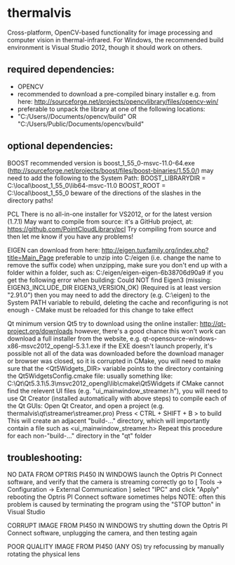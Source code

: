 thermalvis
==========

Cross-platform, OpenCV-based functionality for image processing and computer vision in thermal-infrared.
For Windows, the recommended build environment is Visual Studio 2012, though it should work on others.

required dependencies:
----------------------

* OPENCV
 * recommended to download a pre-compiled binary installer e.g. from here: http://sourceforge.net/projects/opencvlibrary/files/opencv-win/
 * preferable to unpack the library at one of the following locations:
  * "C:/Users/<username>/Documents/opencv/build" OR "C:/Users/Public/Documents/opencv/build"

optional dependencies:
----------------------

BOOST
	recommended version is boost_1_55_0-msvc-11.0-64.exe (http://sourceforge.net/projects/boost/files/boost-binaries/1.55.0/)
	may need to add the following to the System Path: 
		BOOST_LIBRARYDIR = C:\local\boost_1_55_0\lib64-msvc-11.0
		BOOST_ROOT = C:\local\boost_1_55_0
	beware of the directions of the slashes in the directory paths!

PCL
	There is no all-in-one installer for VS2012, or for the latest version (1.7.1)
	May want to compile from source:
		it's a GitHub project, at: https://github.com/PointCloudLibrary/pcl
	Try compiling from source and then let me know if you have any problems!

EIGEN
	can download from here: http://eigen.tuxfamily.org/index.php?title=Main_Page
	preferable to unzip into C:/eigen (i.e. change the name to remove the suffix code)
		when unzipping, make sure you don't end up with a folder within a folder, such as: C:/eigen/eigen-eigen-6b38706d90a9
	if you get the following error when building:
		Could NOT find Eigen3 (missing:  EIGEN3_INCLUDE_DIR EIGEN3_VERSION_OK) (Required is at least version "2.91.0")
	then you may need to add the directory (e.g. C:\eigen) to the System PATH variable
	to rebuild, deleting the cache and reconfiguring is not enough - CMake must be reloaded for this change to take effect
	
Qt
	minimum version Qt5
	try to download using the online installer: http://qt-project.org/downloads
		however, there's a good chance this won't work
	can download a full installer from the website, e.g.
		qt-opensource-windows-x86-msvc2012_opengl-5.3.1.exe
		if the EXE doesn't launch properly, it's possible not all of the data was downloaded before the download manager or browser was closed, so it is corrupted
	in CMake, you will need to make sure that the <Qt5Widgets_DIR> variable points to the directory containing the Qt5WidgetsConfig.cmake file:
		usually something like: C:\Qt\Qt5.3.1\5.3\msvc2012_opengl\lib\cmake\Qt5Widgets
	if CMake cannot find the relevent UI files (e.g. "ui_mainwindow_streamer.h"), you will need to use Qt Creator (installed automatically with above steps) to compile each of the Qt GUIs:
		Open Qt Creator, and open a project (e.g. thermalvis\qt\streamer\streamer.pro)
		Press < CTRL + SHIFT + B > to build
		This will create an adjacent "build-..." directory, which will importantly contain a file such as <ui_mainwindow_streamer.h>
		Repeat this procedure for each non-"build-..." directory in the "qt" folder
	
troubleshooting:
----------------

NO DATA FROM OPTRIS PI450 IN WINDOWS
	launch the Optris PI Connect software, and verify that the camera is streaming correctly
		go to [ Tools -> Configuration -> External Communication ] select "IPC" and click "Apply"
	rebooting the Optris PI Connect software sometimes helps
	NOTE: often this problem is caused by terminating the program using the "STOP button" in Visual Studio

CORRUPT IMAGE FROM PI450 IN WINDOWS
	try shutting down the Optris PI Connect software, unplugging the camera, and then testing again
	
POOR QUALITY IMAGE FROM PI450 (ANY OS)
	try refocussing by manually rotating the physical lens


